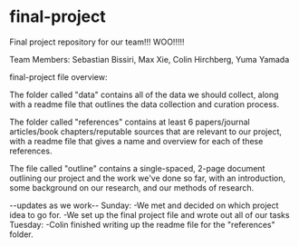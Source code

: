 # final-project
Final project repository for our team!!! WOO!!!!!

Team Members: Sebastian Bissiri, Max Xie, Colin Hirchberg, Yuma Yamada

final-project file overview:

  The folder called "data" contains all of the data we should collect, along with a readme file that outlines the data collection and curation process.
  
  The folder called "references" contains at least 6 papers/journal articles/book chapters/reputable sources that are relevant to our project, with a readme file that gives a name and overview for each of these references.
  
  The file called "outline" contains a single-spaced, 2-page document outlining our project and the work we've done so far, with an introduction, some background on our research, and our methods of research.


--updates as we work--
Sunday:
  -We met and decided on which project idea to go for.
  -We set up the final project file and wrote out all of our tasks
Tuesday:
  -Colin finished writing up the readme file for the "references" folder.
